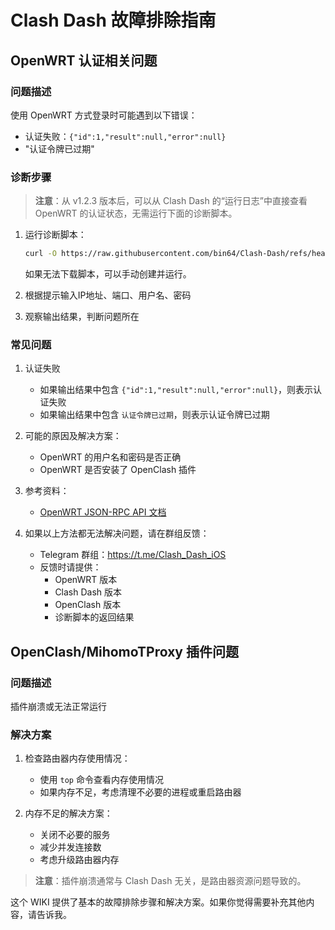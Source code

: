 # Clash Dash 故障排除指南

## OpenWRT 认证相关问题

### 问题描述
使用 OpenWRT 方式登录时可能遇到以下错误：
- 认证失败：`{"id":1,"result":null,"error":null}`
- "认证令牌已过期"

### 诊断步骤
> **注意**：从 v1.2.3 版本后，可以从 Clash Dash 的“运行日志”中直接查看 OpenWRT 的认证状态，无需运行下面的诊断脚本。

1. 运行诊断脚本：
   ```bash
   curl -O https://raw.githubusercontent.com/bin64/Clash-Dash/refs/heads/main/Debug/get_openclash_status.sh && chmod +x get_openclash_status.sh && ./get_openclash_status.sh
   ```
   如果无法下载脚本，可以手动创建并运行。

2. 根据提示输入IP地址、端口、用户名、密码
3. 观察输出结果，判断问题所在

### 常见问题

1. 认证失败
   - 如果输出结果中包含 `{"id":1,"result":null,"error":null}`，则表示认证失败
   - 如果输出结果中包含 `认证令牌已过期`，则表示认证令牌已过期

2. 可能的原因及解决方案：
   - OpenWRT 的用户名和密码是否正确
   - OpenWRT 是否安装了 OpenClash 插件

3. 参考资料：
   - [OpenWRT JSON-RPC API 文档](https://github.com/openwrt/luci/wiki/JsonRpcHowTo)

4. 如果以上方法都无法解决问题，请在群组反馈：
   - Telegram 群组：https://t.me/Clash_Dash_iOS 
   - 反馈时请提供：
     - OpenWRT 版本
     - Clash Dash 版本
     - OpenClash 版本
     - 诊断脚本的返回结果

## OpenClash/MihomoTProxy 插件问题

### 问题描述
插件崩溃或无法正常运行

### 解决方案
1. 检查路由器内存使用情况：
   - 使用 `top` 命令查看内存使用情况
   - 如果内存不足，考虑清理不必要的进程或重启路由器

2. 内存不足的解决方案：
   - 关闭不必要的服务
   - 减少并发连接数
   - 考虑升级路由器内存

> **注意**：插件崩溃通常与 Clash Dash 无关，是路由器资源问题导致的。

这个 WIKI 提供了基本的故障排除步骤和解决方案。如果你觉得需要补充其他内容，请告诉我。